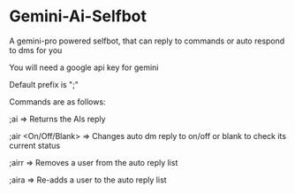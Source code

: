 # Gemini-Ai-Selfbot
A gemini-pro powered selfbot, that can reply to commands or auto respond to dms for you

You will need a google api key for gemini

Default prefix is ";"

Commands are as follows:

;ai <Prompt> => Returns the AIs reply

;air <On/Off/Blank> => Changes auto dm reply to on/off or blank to check its current status

;airr <User> => Removes a user from the auto reply list

;aira <User> => Re-adds a user to the auto reply list
